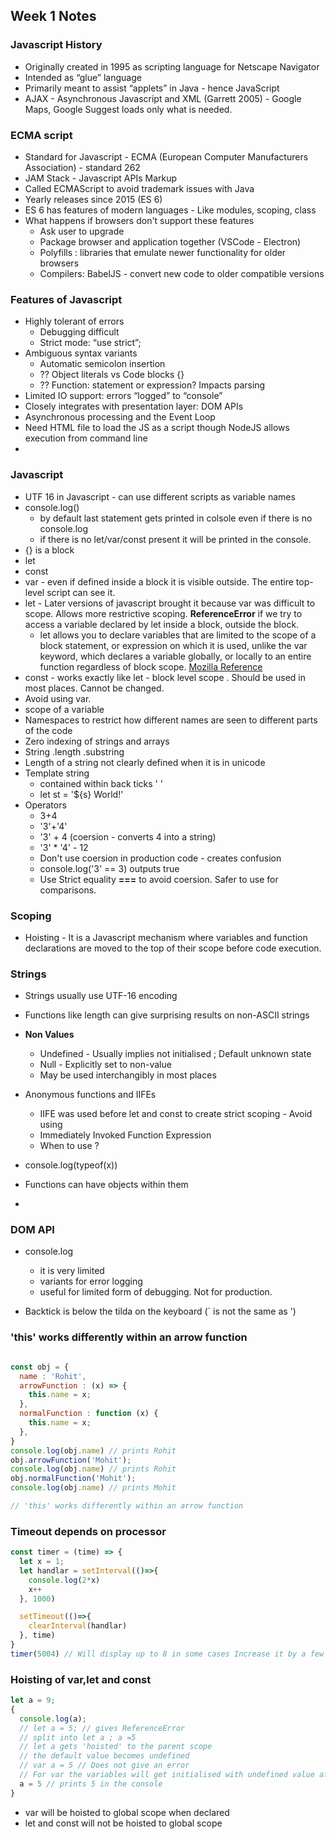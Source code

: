 ## Week 1 Notes

### Javascript History
* Originally created in 1995 as scripting language for Netscape Navigator
* Intended as “glue” language
* Primarily meant to assist “applets” in Java - hence JavaScript
* AJAX - Asynchronous Javascript and XML (Garrett 2005) - Google Maps, Google Suggest loads only what is needed.

### ECMA script
* Standard for Javascript - ECMA (European Computer Manufacturers Association) - standard 262
* JAM Stack - Javascript APIs Markup
* Called ECMAScript to avoid trademark issues with Java
* Yearly releases since 2015 (ES 6)
* ES 6 has features of modern languages - Like modules, scoping, class
* What happens if browsers don't support these features 
  - Ask user to upgrade
  - Package browser and application together (VSCode - Electron)
  - Polyfills : libraries that emulate newer functionality for older browsers
  - Compilers: BabelJS - convert new code to older compatible versions

### Features of Javascript
* Highly tolerant of errors
  - Debugging difficult
  - Strict mode: “use strict”;
* Ambiguous syntax variants
  - Automatic semicolon insertion
  - ?? Object literals vs Code blocks {}
  - ?? Function: statement or expression? Impacts parsing
* Limited IO support: errors “logged” to “console”
* Closely integrates with presentation layer: DOM APIs
* Asynchronous processing and the Event Loop
* Need HTML file to load the JS as a script though NodeJS allows execution from command line
* 
### Javascript
* UTF 16 in Javascript - can use different scripts as variable names
* console.log()
  - by default last statement gets printed in colsole even if there is no console.log
  - if there is no let/var/const present it will be printed in the console.
* {} is a block 
* let
* const
* var - even if defined inside a block it is visible outside. The entire top-level script can see it.
* let - Later versions of javascript brought it because var was difficult to scope. Allows more restrictive scoping. **ReferenceError** if we try to access a variable declared by let inside a block, outside the block.
  - let allows you to declare variables that are limited to the scope of a block statement, or expression on which it is used, unlike the var keyword, which declares a variable globally, or locally to an entire function regardless of block scope. [Mozilla Reference](https://developer.mozilla.org/en-US/docs/Web/JavaScript/Reference/Statements/let)
* const - works exactly like let - block level scope . Should be used in most places. Cannot be changed.
* Avoid using var.
* scope of a variable
* Namespaces to restrict how different names are seen to different parts of the code 
* Zero indexing of strings and arrays
* String .length .substring
* Length of a string not clearly defined when it is in unicode
* Template string
  - contained within back ticks ' ' 
  - let st = '${s} World!'
* Operators 
  - 3+4 
  - '3'+'4'
  - '3' + 4 (coersion - converts 4 into a string)
  - '3' * '4' - 12
  - Don't use coersion in production code - creates confusion
  - console.log('3' == 3) outputs true
  - Use Strict equality **===** to avoid coersion. Safer to use for comparisons.
### Scoping
* Hoisting - It is a Javascript mechanism where variables and function declarations are moved to the top of their scope before code execution.
### Strings 
* Strings usually use UTF-16 encoding
* Functions like length can give surprising results on non-ASCII strings
* **Non Values**
  - Undefined - Usually implies not initialised ; Default unknown state 
  - Null - Explicitly set to non-value
  - May be used interchangibly in most places

* Anonymous functions and IIFEs
  - IIFE was used before let and const to create strict scoping  - Avoid using
  - Immediately Invoked Function Expression
  - When to use ?
 * console.log(typeof(x))
 * Functions can have objects within them
 * 

### DOM API
* console.log
  - it is very limited
  - variants for error logging
  - useful for limited form of debugging. Not for production.

* Backtick is below the tilda on the keyboard (` is not the same as ')
### 'this' works differently within an arrow function

```javascript

const obj = {
  name : 'Rohit',
  arrowFunction : (x) => {
    this.name = x;
  },
  normalFunction : function (x) {
    this.name = x;
  },
}
console.log(obj.name) // prints Rohit
obj.arrowFunction('Mohit');
console.log(obj.name) // prints Rohit
obj.normalFunction('Mohit');
console.log(obj.name) // prints Mohit

// 'this' works differently within an arrow function

```

### Timeout depends on processor
```Javascript
const timer = (time) => {
  let x = 1;
  let handlar = setInterval(()=>{
    console.log(2*x)
    x++
  }, 1000)

  setTimeout(()=>{
    clearInterval(handlar)
  }, time)
}
timer(5004) // Will display up to 8 in some cases Increase it by a few ms to display upto 10.
```

### Hoisting of var,let and const
```Javascript
let a = 9;
{
  console.log(a);
  // let a = 5; // gives ReferenceError 
  // split into let a ; a =5
  // let a gets 'hoisted' to the parent scope
  // the default value becomes undefined
  // var a = 5 // Does not give an error
  // For var the variables will get initialised with undefined value after hoisting. For let and const, it does not get un-initialised.
  a = 5 // prints 5 in the console
}
```
* var will be hoisted to global scope when declared
* let and const will not be hoisted to global scope
